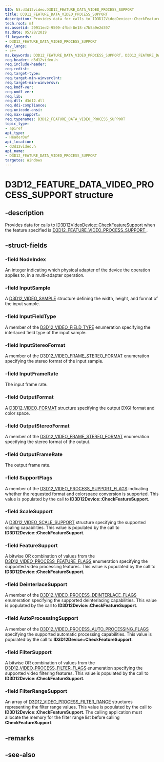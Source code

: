 ```yaml
---
UID: NS:d3d12video.D3D12_FEATURE_DATA_VIDEO_PROCESS_SUPPORT
title: D3D12_FEATURE_DATA_VIDEO_PROCESS_SUPPORT
description: Provides data for calls to ID3D12VideoDevice::CheckFeatureSupport when the feature specified is D3D12_FEATURE_VIDEO_PROCESS_SUPPORT.
tech.root: mf
ms.assetid: 29911ed2-9509-4fbd-8e18-c7b5a9e2d397
ms.date: 05/28/2019
f1_keywords:
- D3D12_FEATURE_DATA_VIDEO_PROCESS_SUPPORT
dev_langs:
- c++
ms.keywords: D3D12_FEATURE_DATA_VIDEO_PROCESS_SUPPORT, D3D12_FEATURE_DATA_VIDEO_PROCESS_SUPPORT,
req.header: d3d12video.h
req.include-header: 
req.redist: 
req.target-type: 
req.target-min-winverclnt: 
req.target-min-winversvr: 
req.kmdf-ver: 
req.umdf-ver: 
req.lib: 
req.dll: d3d12.dll
req.ddi-compliance: 
req.unicode-ansi: 
req.max-support: 
req.typenames: D3D12_FEATURE_DATA_VIDEO_PROCESS_SUPPORT
topic_type:
- apiref
api_type:
- HeaderDef
api_location:
- d3d12video.h
api_name:
- D3D12_FEATURE_DATA_VIDEO_PROCESS_SUPPORT
targetos: Windows
---
```


# D3D12_FEATURE_DATA_VIDEO_PROCESS_SUPPORT structure

## -description

Provides data for calls to [ID3D12VideoDevice::CheckFeatureSupport](nf-d3d12video-id3d12videodevice-checkfeaturesupport.md) when the feature specified is [D3D12\_FEATURE\_VIDEO\_PROCESS\_SUPPORT ](ne-d3d12video-d3d12_feature_video.md).


## -struct-fields

### -field NodeIndex

An integer indicating which physical adapter of the device the operation applies to, in a multi-adapter operation. 

### -field InputSample

A [D3D12\_VIDEO\_SAMPLE](ns-d3d12video-d3d12_video_sample.md) structure defining the width, height, and format of the input sample.
 
### -field InputFieldType

A member of the [D3D12\_VIDEO\_FIELD\_TYPE](ne-d3d12video-d3d12_video_field_type.md) enumeration specifying the interlaced field type of the input sample. 
 
### -field InputStereoFormat

A member of the [D3D12\_VIDEO\_FRAME\_STEREO\_FORMAT](ne-d3d12video-d3d12_video_frame_stereo_format.md) enumeration specifying the stereo format of the input sample. 
 
### -field InputFrameRate

The input frame rate.
 
### -field OutputFormat

A [D3D12\_VIDEO\_FORMAT](ns-d3d12video-d3d12_video_format.md) structure specifying the output DXGI format and color space.
 
### -field OutputStereoFormat

A member of the [D3D12\_VIDEO\_FRAME\_STEREO\_FORMAT](ne-d3d12video-d3d12_video_frame_stereo_format.md) enumeration specifying the stereo format of the output. 
 
### -field OutputFrameRate

The output frame rate.
 
### -field SupportFlags

A member of the [D3D12\_VIDEO\_PROCESS\_SUPPORT\_FLAGS](ne-d3d12video-d3d12_video_process_support_flags.md) indicating whether the requested format and colorspace conversion is supported. This value is populated by the call to **ID3D12Device::CheckFeatureSupport**.

 
### -field ScaleSupport

A [D3D12\_VIDEO\_SCALE\_SUPPORT](ns-d3d12video-d3d12_video_scale_support.md) structure specifying the supported scaling capabilities. This value is populated by the call to **ID3D12Device::CheckFeatureSupport**.
 
### -field FeatureSupport

A bitwise OR combination of values from the [D3D12\_VIDEO\_PROCESS\_FEATURE\_FLAGS](ne-d3d12video-d3d12_video_process_feature_flags.md) enumeration specifying the supported video processing features. This value is populated by the call to **ID3D12Device::CheckFeatureSupport**.
 
### -field DeinterlaceSupport

A member of the [D3D12\_VIDEO\_PROCESS\_DEINTERLACE\_FLAGS](ne-d3d12video-d3d12_video_process_deinterlace_flags.md) enumeration specifying the supported deinterlacing capabilities. This value is populated by the call to **ID3D12Device::CheckFeatureSupport**.
 
### -field AutoProcessingSupport

A member of the [D3D12\_VIDEO\_PROCESS\_AUTO\_PROCESSING\_FLAGS](ne-d3d12video-d3d12_video_process_auto_processing_flags.md) specifying the supported automatic processing capabilities. This value is populated by the call to **ID3D12Device::CheckFeatureSupport**.
 
### -field FilterSupport

A bitwise OR combination of values from the [D3D12\_VIDEO\_PROCESS\_FILTER\_FLAGS](ne-d3d12video-d3d12_video_process_filter_flags.md) enumeration specifying the supported video filtering features. This value is populated by the call to **ID3D12Device::CheckFeatureSupport**.
 
### -field FilterRangeSupport
 
An array of [D3D12\_VIDEO\_PROCESS\_FILTER\_RANGE](ns-d3d12video-d3d12_video_process_filter_range.md) structures representing the filter range values.  This value is populated by the call to **ID3D12Device::CheckFeatureSupport**. The calling application must allocate the memory for the filter range list before calling **CheckFeatureSupport**.

## -remarks

## -see-also

